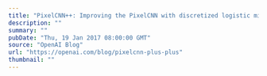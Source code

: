 ```yaml
---
title: "PixelCNN++: Improving the PixelCNN with discretized logistic mixture likelihood and other modifications"
description: ""
summary: ""
pubDate: "Thu, 19 Jan 2017 08:00:00 GMT"
source: "OpenAI Blog"
url: "https://openai.com/blog/pixelcnn-plus-plus"
thumbnail: ""
---
```



